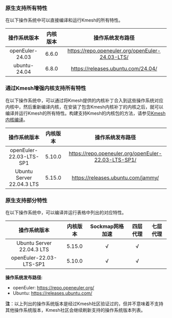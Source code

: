 ### 原生支持所有特性

在以下操作系统中可以直接编译和运行Kmesh的所有特性。

| 操作系统版本    | 内核版本 | 操作系统发布路径                            |
| :-------------: | :------: | :-----------------------------------------: |
| openEuler-24.03 |  6.6.0  | <https://repo.openeuler.org/openEuler-24.03-LTS/> |
| ubuntu-24.04 |  6.8.0  | <https://releases.ubuntu.com/24.04/> |

### 通过Kmesh增强内核支持所有特性

在以下操作系统中，可以通过将Kmesh提供的内核补丁合入到这些操作系统对应内核中，然后重新编译内核，在安装了包含Kmesh内核补丁的内核之后，就可以编译并运行Kmesh的所有特性。构建支持Kmesh的内核包的方法，请参见[Kmesh内核编译](kmesh_kernel_compile-zh.md)。

|       操作系统版本        | 内核版本 |                       操作系统发布路径                       |
| :-----------------------: | :------: | :----------------------------------------------------------: |
|  openEuler-22.03-LTS-SP1  |  5.10.0  |     <https://repo.openeuler.org/openEuler-22.03-LTS-SP1/>      |
| Ubuntu Server 22.04.3 LTS |  5.15.0  | <https://releases.ubuntu.com/jammy/> |

### 原生支持部分特性

在以下操作系统中，可以编译并运行表格中列出的对应特性。

| 操作系统版本              | 内核版本       | Sockmap网格加速      | 四层代理 | 七层代理 |
| :-----------------------: | :------------: | :------------------: | :------: | :------: |
| Ubuntu Server 22.04.3 LTS |     5.15.0     |           √          |     √    |          |
| openEuler-22.03-LTS-SP1   |     5.10.0     |           √          |     √    |          |

**操作系统发布路径**:

- openEuler: <https://repo.openeuler.org/>
- Ubuntu: <https://releases.ubuntu.com/>

**注**：以上列出的操作系统版本是经过Kmesh社区验证过的，但并不意味着不支持其他操作系统版本，Kmesh社区会继续刷新支持的操作系统版本列表。

